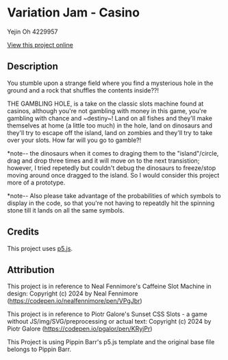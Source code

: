 # Variation Jam - Casino

Yejin Oh 4229957

[View this project online](https://yejiweji.github.io/cart253/Assignments/VariationJam/Casino/)

## Description
You stumble upon a strange field where you find a mysterious hole in the ground and a rock that shuffles the contents inside??!

THE GAMBLING HOLE, is a take on the classic slots machine found at casinos, although you're not gambling with money in this game, you're gambling with chance and ~destiny~! Land on all fishes and they'll make themselves at home (a little too much) in the hole, land on dinosaurs and they'll try to escape off the island, land on zombies and they'll try to take over your slots. How far will you go to gamble?!

*note-- the dinosaurs when it comes to draging them to the "island"/circle, drag and drop three times and it will move on to the next transistion; however, I tried repetedly but couldn't debug the dinosaurs to freeze/stop moving around once dragged to the island. So I would consider this project more of a prototype.

*note-- Also please take advantage of the probabilities of which symbols to display in the code, so that you're not having to repeatdly hit the spinning stone till it lands on all the same symbols.

## Credits
This project uses [p5.js](https://cdnjs.cloudflare.com/ajax/libs/p5.js/1.4.0/p5.js).

## Attribution

This project is in reference to Neal Fennimore's Caffeine Slot Machine in design: Copyright (c) 2024 by Neal Fennimore (https://codepen.io/nealfennimore/pen/VPgJbr)

This project is in reference to Piotr Galore's Sunset CSS Slots - a game without JS/img/SVG/preprocessing or actual text: Copyright (c) 2024 by Piotr Galore (https://codepen.io/pgalor/pen/KRyjPr)

This Project is using Pippin Barr's p5.js template and the original base file belongs to Pippin Barr.